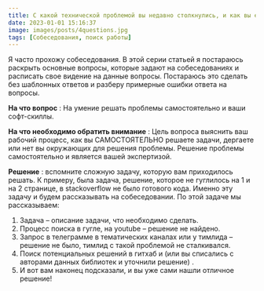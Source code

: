 ```yaml
---
title: C какой технической проблемой вы недавно столкнулись, и как вы её решили?
date: 2023-01-01 15:16:37
image: images/posts/4questions.jpg
tags: [Собеседования, поиск работы]
---
```

Я часто прохожу собеседования. В этой серии статьей я постараюсь раскрыть основные вопросы, которые задают на собеседованиях и
расписать свое видение на данные вопросы. Постараюсь это сделать без шаблонных ответов и разберу примерные ошибки ответа на вопросы.

**На что вопрос** : На умение решать проблемы самостоятельно и ваши софт-скиллы.

**На что необходимо обратить внимание** : Цель вопроса выяснить ваш рабочий процесс, как вы САМОСТОЯТЕЛЬНО решаете задачи, дергаете или нет вы окружающих для решения проблемы.  Решение проблемы самостоятельно и является вашей экспертизой.

**Решение** : вспомните сложную задачу, которую вам приходилось решать. К примеру, была задача, решение, которое
не гуглилось на 1 и на 2 странице, в stackoverflow не было готового кода. Именно эту задачу и будем рассказывать на
собеседовании. По этой задаче мы рассказываем:

1) Задача – описание задачи, что необходимо сделать.
2) Процесс поиска в гугле, на youtube – решение не найдено.
3) Запрос в телеграмме в тематических каналах или у тимлида – решение не было, тимлид с такой проблемой не сталкивался.
4) Поиск потенциальных решений в гитхаб и (или вы списались с авторами данных библиотек и уточнили решение) .
5) И вот вам наконец подсказали, и вы уже сами нашли отличное решение!
